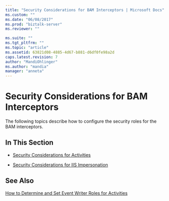 ```yaml
---
title: "Security Considerations for BAM Interceptors | Microsoft Docs"
ms.custom: ""
ms.date: "06/08/2017"
ms.prod: "biztalk-server"
ms.reviewer: ""

ms.suite: ""
ms.tgt_pltfrm: ""
ms.topic: "article"
ms.assetid: 63821d08-4885-4d67-b881-d6df0fe98a2d
caps.latest.revision: 7
author: "MandiOhlinger"
ms.author: "mandia"
manager: "anneta"
---
```

# Security Considerations for BAM Interceptors
The following topics describe how to configure the security roles for the BAM interceptors.  
  
## In This Section  
  
-   [Security Considerations for Activities](../core/security-considerations-for-activities.md)  
  
-   [Security Considerations for IIS Impersonation](../core/security-considerations-for-iis-impersonation.md)  
  
## See Also  
 [How to Determine and Set Event Writer Roles for Activities](../core/how-to-determine-and-set-event-writer-roles-for-activities.md)